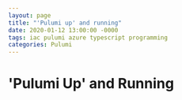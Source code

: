 ```yaml
---
layout: page
title: "'Pulumi up' and running"
date: 2020-01-12 13:00:00 -0000
tags: iac pulumi azure typescript programming
categories: Pulumi
---
```


# 'Pulumi Up' and Running
